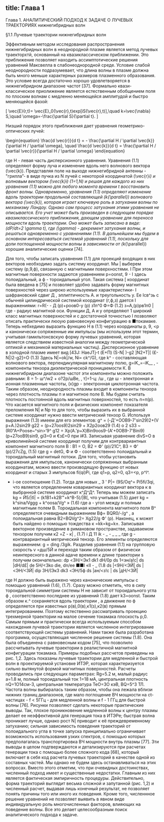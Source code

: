 title: Глава 1
---

Глава 1. АНАЛИТИЧЕСКИЙ ПОДХОД К ЗАДАЧЕ О ЛУЧЕВЫХ ТРАЕКТОРИЯХ нижнегибридных волн

§1.1 Лучевые траектории нижнегибридных волн

Эффективным методом исследования распространения нижнегибридных волн в неоднородной плазме является метод лучевых
траекторхтй, основанный на квазиклассическом приближении. Это приближение позволяет находить ассимптотические
решения уравнений Максвелла в слабонеоднородной среде. Условие слабой неоднородности подразумевает, что длина волны в плазме должна быть много меньше характерных размеров плазменного образования. Это условие всегда достаточно хорошо удовлетворяется в нижнегибридном диапазоне частот [37]. Формально квази-классическое приолижение является естественным обобщением поля по плоским волнам с медленно меняющейся амплитудой и быстро меняющейся фазой:

\[ \vec{E}(r,t)= \vec{E}_0(\vec{r},t)exp[iS(\vec{r},t)],\quad k=\vec{\nabla} S,\quad \omega=-\frac{\partial S}{\partial t}. \]

Низший порядок этого приближения дает уравнения геометрико-оптических лучей:


\begin{equation} 
\frac{d \vec{r}}{d t} = - \frac{\partial H / \partial \vec{k}}{\partial H / \partial \omega}, \quad
\frac{d \vec{k}}{d t} = \frac{\partial H / \partial \vec{r}}{\partial H / \partial \omega}
\end{equation}

где Н - левая часть дисперсионного уравнения. Уравнения (1.1) определяют форму луча и изменение вдоль него
волнового вектора \(\vec{k}\).
Представляя поле на выходе нижнегибридной антенны - "грилла”- в виде пучка из N лучей с некоторой координатой 
\(\vec{r}_i\) и волновым вектором \(\vec{k}_i\) (1=1,N) и решая для каждого из них уравнения (1.1) можно для любого момента времени t восстановить фронт волны.
Одновременно, уравнения (1.1) определяют изменение вдоль траектории продольной составляющей \(k_{\parallel}\) волнового вектора \(\vec{k}\), которая играет ключевую роль в затухании волны по механизму Ландау. 
Однако сам процесс затухания этими уравнения не описывается. Его учет может быть произведен в следующем порядке квазиклассического приближения,	дающем уравнение для переноса мощности вдоль траектории. 
Оно	может быть записано	в виде:
\(dP/dt=2 \gamma t\), где	\(\gamma\) - декремент	затухания волны, и решаться одновременно с	уравнениями (1.1). 
В дальнейшем мы будем в основном интересоваться системой уравнений (1.1), поскольку для
доли поглощенной мощности волны в зависимости от \(k_{\parallel}\) хорошие аналитические оценки [74].

Для того, чтобы записать уравнения (1.1) для проекций
входящих в них векторов необходимо задать систему координат. Мы | выберем систему (р,9,ф), связанную с магнитными поверхностями. I При этом магнитные поверхности задаются уравнением p=oonst, 9 - I здесь полоидальный, а ф - тороидальный угол. Такая система [ координат была введена в [75] и позволяет удобно задавать форму магнитных поверхностей через широко используемые характеристики-
I шафрановский сдвиг Д , эллиптичность А. и треугольность у. Ее Iсв^зь с обычней цилиндрической системой координат (г,ф,з) дается I выражениями:
r=R(- - Д (р)+роов0-у (р) з1п^0
Ф=Ф	(1.2)
з=А,(р)рв1п0
|где - радиус магнитной оси. Функции Д, А и у определяют 1 широкий класс магнитных поверхностей и с достаточной точностью I позволяют отисать практически люоую равновесную конфигурацию в ■токамаке.
Теперь небхедимо выразить функцию Н в (1.1) через координаты р, 9, <р и канонически сопряженные им импульсы (мы используем этот термин, учитывая гамильтонсвскую форму лучевых уравнений, которая является следствием известной аналогии между геометрической оптикой и механикой материальных частиц).
Дисперсионное уравнение в холодной плазме имеет вид [43J:
HaeJTj-t (Е+П) (S-N| )-g2 ]N2+T|[ (£-N|)2-g2]=O	(1.3)
Здесь N|=ok|/w, Ni= ck^/G), где k^ - составляющая волнового
вектора, перпендикулярная магнитному полю,
g=iK_=-iK__	,	- компоненты тензора диэлектрической
проницаемости К. В нижнегибридном диапазоне частот эти компоненты можно положить равными: 8 = 1- ш^/w2 + о?2р/шВе, , т]=1-ц: /ш , где ш	- электронная и ионная
плазменные частоты, (x)gp - электронная циклотронная частота.
Таким образом, неоднородность плазмы входит в компоненты тензора
через плотность плазмы п и магнитное поле В. Мы будем считать
плотность постоянной вдоль магнитных поверхностей, то есть
п=п(р). Что касается магнитного поля и физических компонент показателя преломления N| и Np то для того, чтобы выразить их в выбранной системе координат нужно ввести метрический тензор G. Используя выражения (1.3) имеем для его элементов:
g^ = (-Д'+ООВ9-7'sin29)2+(V p+A.)2sin29
g22 = (p+27oos9)2sin29 + Х2р2оов29	(1.4)
о 2
s33 ~ (R0“A+Poose~^sin>’9^
g12 = Xp(A.'p+X)Bin9oos9-(A'+0OB9-7'Bini9)(p+27ooB9)sin9, gi3=0 и €з£=0 при i#3. Записывая уравнение divS=O в криволинейной системе координат получим для контрвариантных компонент магнитного поля В :
В1 = О, В2 = Ф' (р)/21С^, В3 = Ф' (p)/27cZg,	(1.5)
где g = detG, Ф и Ф - соответственно полоидальный и тороидальный
магнитный потоки. Для того, чтобы установить выражения для импульсов, канонически сопряженных выбранным координатам, можно
ввести производящую функцию от новых координат и старых 3
импульсов	fi(qi)Pi, где q1=p, q2=0, q3=<p, p^l^.
- i-oe соотношение (1.2). Тогда для новых _	3	'
Р|=	(9S/Oq^= Pi5fi/3qi, что является определением ковариантных координат вектора к в выбранной системе координат к^Д^Д^. Теперь мы можем записать kg = Й5/|б| = (k1B1+k2B‘"+k^B-5)/|B[, что учитывая (1.5) дает
kg = k^sina/Vggg + k^oosa/Vg^ »	(1.6)
где a - угол между и полным магнитным полем В. Тороидальная компонента магнитного поля В^ определяется очевидным выражением Вф= BQR0/-/g^ , а полоидальная равна B2=BQVg^2= Xg22/g Ф' (р).
Наконец, к может быть найдено о помощью тождества к =kk=kg+k±. Записывая векторное произведение в римановом пространстве, задаваемом тензором	получим
к2 =Z	- к| ,	(1.7)
i Д	11
ik	-		_	-	_ _	_
где g - контрвариантный метрический тензор. Его элементы определяются выражением: g = ding /3gik.
Разделив уравнения (1.1) на групповую скорость v =дш/5Й и переходя таким образом от физически неинтересного в данной
адаче времени	к длине траектории s получим окончательно:
dp	<ЗН/<Эк1	dk1	dH/0p
ds	1<эн/а!с|	ds	|dH/d£|
de	5H/<3ko	die,	dn/ee
■■I «II			-	_	(1.8
ds	|<9Н/<ЭЙ|	ds	|<ЭН/<ЗЙ|
dip	ЗН/(Эк3	dk3	<ЭН/5ф
ds	|ан/<з!с |	ds	|дН/<ЗЙ|

где Н должно быть выражено через канонические импульсы с помощью уравнений (1.6),	(1.7). Сразу можно отметить, что в силу
тороидальной симметрии системы Н не зависит от тороидального угла ф , соответственно последнее из уравнений (1.8) дает k3=oonst. Таким образом к.^ сохраняется вдоль траектории , а движение по ф определяется при известных р(в),0(в),к1(з),к2(в) прямым интегрированием. Поэтому естественно рассматривать проекцию трехмерной траектории на малое сечение токамака плоскость р,0.
Самым прямым и практически всегда используемым способом нахождения лучевой траектории является численное интегрирование соответствующей системы уравнений. Нами также была разработана программа, осуществляющая численное решение системы (1.8). Она была объединена с равновесным кодом [75], что позволило рассчитывать лучевые траектории в реалистичной магнитной конфигурации токамака. Примеры подобных рассчетов приведены на рис. 1,2. Здесь показаны лучевые траектории для медленной и быстрой волн в проектируемой установке ИТЭР, которая характеризуется сильно вытянутой формой магнитных поверхностей. Расчеты проводились при следующих параметрах: Rg=5.2 м, малый радиус а=1.8 м, полный тороидальный ток 1=18 мА, центральная плотность nQ=1О14см-3, центральная температура ТеО=ЗО кэВ, BQ=5^3 ТЛ. Частота волны выбиралась таким образом, чтобы она лежала вблизи нижних границ диапазонов, где мало поглощение ВЧ мощности на ct-частицах - f < 5ГГц - для медленной волны и f - 1 ГГц для быстрой волны [76].
Рисунки позволяют сделать некоторые практические выводы. Так, плохое проникновение медленной волны к центру плазмы делает ее неэффективной для генерация тока в ИТЭРе; быстрая волна проникает лучше, однако рост N| приводит к её преждевременному затуханию; сильная зависимость поведения траекторий от полоидального угла в точке запуска принципиально ограничивает возможность использования узких спектров, с помощью которых предполагалась транспортировка ВЧ мощности внутрь плазмы [77]. Зти выводы в целом подтверждаются и детализируются при расчетах генерации тока с помощью более сложного кода [68], который включает в себя код расчета лучевых траекторий в качестве одной из составных частей.
Мы однако не будем здесь останавливаться на этих вопросах. Вместо этого отметим, что при очевидных достоинствах, численный подход имеет и существенные недостатки. Главным из них является фактическая эмпиричность процедуры. Действительно, форма траекторий выглядит весьма сложной и запутанной (рис. 1,2) и численный расчет, выдавая лишь конечный результат, не позволяет понять причины того или иного их поведения. Кроме того, численнное решение уравнений не позволяет выявить в явном виде индивидуальную роль многочисленных факторов, влияющих на поведение волны. Все это делает целесообразным поиск аналитического подхода к задаче.






